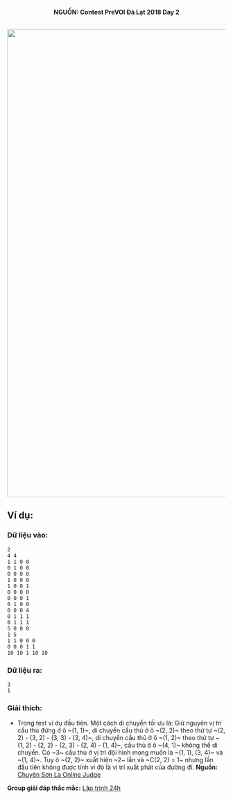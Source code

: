 **<center>NGUỒN: Contest PreVOI Đà Lạt 2018 Day 2</center>**
<br>

<center><img src="/images/problems/1160/moving.svg" width=1080px></center>

## Ví dụ:
### Dữ liệu vào:
```
2
4 4
1 1 0 0
0 1 0 0
0 0 0 0
1 0 0 0
1 0 0 1
0 0 0 0
0 0 0 1
0 1 0 0
0 0 0 4
0 1 1 1
0 1 1 1
5 0 0 0
1 5
1 1 0 0 0
0 0 0 1 1
10 10 1 10 10
```

### Dữ liệu ra:
```
3
1
```

### Giải thích:
- Trong test ví dụ đầu tiên. Một cách di chuyển tối ưu là: Giữ nguyên vị trí cầu thủ đứng ở ô ~(1, 1)~, di chuyển cầu thủ ở ô ~(2, 2)~ theo thứ tự ~(2, 2) - (3, 2) - (3, 3) - (3, 4)~, di chuyển cầu thủ ở ô ~(1, 2)~ theo thứ tự ~(1, 2) - (2, 2) - (2, 3) - (2, 4) - (1, 4)~, cầu thủ ở ô ~(4, 1)~ không thể di chuyển. Có ~3~ cầu thủ ở vị trí đội hình mong muốn là ~(1, 1), (3, 4)~ và ~(1, 4)~. Tuy ô ~(2, 2)~ xuất hiện ~2~ lần và ~C(2, 2) = 1~ nhưng lần đầu tiên không được tính vì đó là vị trí xuất phát của đường đi.
**Nguồn:** [Chuyên Sơn La Online Judge](http://csloj.ddns.net/)

**Group giải đáp thắc mắc:** [Lập trình 24h](https://www.facebook.com/groups/1386904321519984)